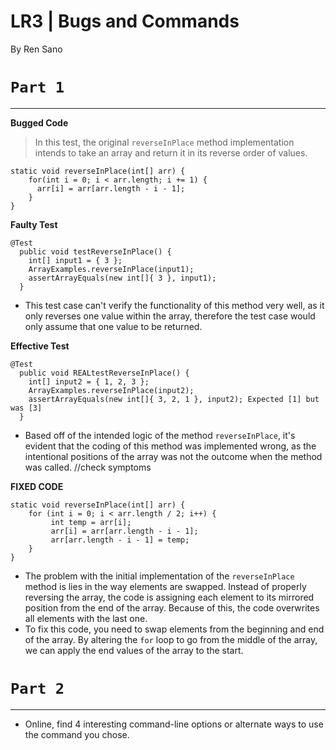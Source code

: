 # **LR3 | Bugs and Commands**

By Ren Sano

# `Part 1` 
--- 
**Bugged Code**
> In this test, the original `reverseInPlace` method implementation intends to take an array and return it in its reverse order of values.
```
static void reverseInPlace(int[] arr) {
    for(int i = 0; i < arr.length; i += 1) {
      arr[i] = arr[arr.length - i - 1];
    }
}
```

**Faulty Test**
```
@Test 
  public void testReverseInPlace() {
    int[] input1 = { 3 };
    ArrayExamples.reverseInPlace(input1);
    assertArrayEquals(new int[]{ 3 }, input1);
  }
```
* This test case can't verify the functionality of this method very well, as it only reverses one value within the array, therefore the test case would only assume that one value to be returned.

**Effective Test**
```
@Test
  public void REALtestReverseInPlace() {
    int[] input2 = { 1, 2, 3 };
    ArrayExamples.reverseInPlace(input2);
    assertArrayEquals(new int[]{ 3, 2, 1 }, input2); Expected [1] but was [3]
  }
```
* Based off of the intended logic of the method `reverseInPlace`, it's evident that the coding of this method was implemented wrong, as the intentional positions of the array was not the outcome when the method was called. //check symptoms

**FIXED CODE**
```
static void reverseInPlace(int[] arr) {
    for (int i = 0; i < arr.length / 2; i++) {
         int temp = arr[i];
         arr[i] = arr[arr.length - i - 1];
         arr[arr.length - i - 1] = temp;
    }
}
```
* The problem with the initial implementation of the `reverseInPlace` method is lies in the way elements are swapped. Instead of properly reversing the array, the code is assigning each element to its mirrored position from the end of the array. Because of this, the code overwrites all elements with the last one.
* To fix this code, you need to swap elements from the beginning and end of the array. By altering the `for` loop to go from the middle of the array, we can apply the end values of the array to the start.

# `Part 2` 
--- 
* Online, find 4 interesting command-line options or alternate ways to use the command you chose.
